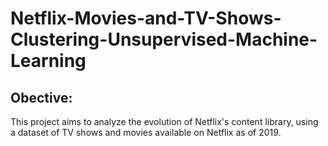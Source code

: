 # Netflix-Movies-and-TV-Shows-Clustering-Unsupervised-Machine-Learning
## **Obective:** 
This project aims to analyze the evolution of Netflix's content library, using a dataset of TV shows and movies available on Netflix as of 2019.
